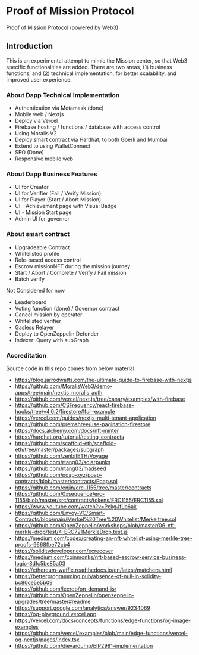 # Proof of Mission Protocol

Proof of Mission Protocol (powered by Web3)

## Introduction

This is an experimental attempt to mimic the Mission center, so that Web3 specific functionalities are added.
There are two areas, (1) business functions, and (2) technical implementation, for better scalability, and improved user experience.

### About Dapp Technical Implementation

- Authentication via Metamask (done)
- Mobile web / Nextjs
- Deploy via Vercel
- Firebase hosting / functions / database with access control
- Using Moralis V2
- Deploy smart contract via Hardhat, to both Goerli and Mumbai
- Extend to using WalletConnect
- SEO (Done)
- Responsive mobile web

### About Dapp Business Features

- UI for Creator
- UI for Verifier (Fail / Verify Mission)
- UI for Player (Start / Abort Mission)
- UI - Achievement page with Visual Badge
- UI - Mission Start page
- Admin UI for governor

### About smart contract

- Upgradeable Contract
- Whitelisted profile
- Role-based access control
- Escrow missionNFT during the mission journey
- Start / Abort / Complete / Verify / Fail mission
- Batch verify

Not Considered for now 

- Leaderboard
- Voting function (done) / Governor contract
- Cancel mission by operator
- Whitelisted verifier
- Gasless Relayer
- Deploy to OpenZeppelin Defender
- Indexer: Query with subGraph

### Accreditation

Source code in this repo comes from below material.

- https://blog.jarrodwatts.com/the-ultimate-guide-to-firebase-with-nextjs
- https://github.com/MoralisWeb3/demo-apps/tree/main/nextjs_moralis_auth
- https://github.com/vercel/next.js/tree/canary/examples/with-firebase
- https://github.com/CSFrequency/react-firebase-hooks/tree/v4.0.2/firestore#full-example
- https://vercel.com/guides/nextjs-multi-tenant-application
- https://github.com/premshree/use-pagination-firestore
- https://docs.alchemy.com/docs/nft-minter
- https://hardhat.org/tutorial/testing-contracts
- https://github.com/scaffold-eth/scaffold-eth/tree/master/packages/subgraph
- https://github.com/zenbitETH/Voyage
- https://github.com/rtang03/solarpunks
- https://github.com/rtang03/madseed
- https://github.com/poap-xyz/poap-contracts/blob/master/contracts/Poap.sol
- https://github.com/enjin/erc-1155/tree/master/contracts
- https://github.com/0xsequence/erc-1155/blob/master/src/contracts/tokens/ERC1155/ERC1155.sol
- https://www.youtube.com/watch?v=PekgJfLb6ak
- https://github.com/Envoy-VC/Smart-Contracts/blob/main/Merkel%20Tree%20Whitelist/Merkeltree.sol
- https://github.com/OpenZeppelin/workshops/blob/master/06-nft-merkle-drop/test/4-ERC721MerkleDrop.test.js
- https://medium.com/codex/creating-an-nft-whitelist-using-merkle-tree-proofs-9668fbe72cb4
- https://soliditydeveloper.com/ecrecover
- https://medium.com/coinmonks/nft-based-escrow-service-business-logic-3dfc5be85a03
- https://ethereum-waffle.readthedocs.io/en/latest/matchers.html
- https://betterprogramming.pub/absence-of-null-in-solidity-bc80ce5e5b09
- https://github.com/leerob/on-demand-isr
- https://github.com/OpenZeppelin/openzeppelin-upgrades/tree/master#readme
- https://support.google.com/analytics/answer/9234069
- https://og-playground.vercel.app
- https://vercel.com/docs/concepts/functions/edge-functions/og-image-examples
- https://github.com/vercel/examples/blob/main/edge-functions/vercel-og-nextjs/pages/index.tsx
- https://github.com/dievardump/EIP2981-implementation
